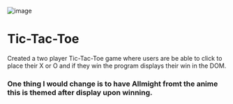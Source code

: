 ![image](https://user-images.githubusercontent.com/101963767/172074560-e489f38d-c2fe-4d15-860e-396ec1dfaf13.png)

# Tic-Tac-Toe

 Created a two player Tic-Tac-Toe game where users are be able to click to place their X or O and if they win the program displays  their win in the DOM. 
 
### One thing I would change is to have Allmight fromt the anime this is themed after display upon winning.

